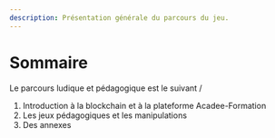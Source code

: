 ```yaml
---
description: Présentation générale du parcours du jeu.
---
```


# Sommaire

Le parcours ludique et pédagogique est le suivant /







1. Introduction à la blockchain et à la plateforme Acadee-Formation
2. Les jeux pédagogiques et les manipulations
3. Des annexes
